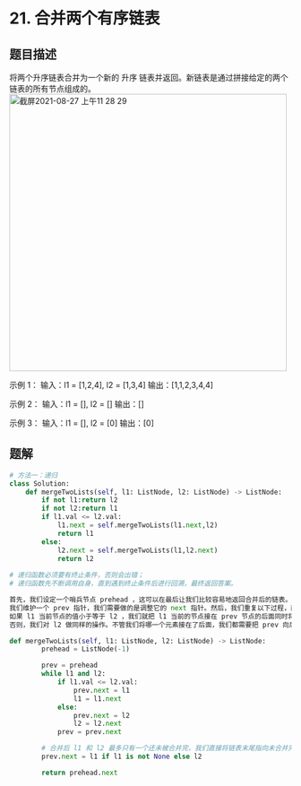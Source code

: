 # 21. 合并两个有序链表
## 题目描述
将两个升序链表合并为一个新的 升序 链表并返回。新链表是通过拼接给定的两个链表的所有节点组成的。 
<img width="495" alt="截屏2021-08-27 上午11 28 29" src="https://user-images.githubusercontent.com/49756528/131067396-886f8c10-3156-4853-a396-832d60089b8a.png">

示例 1：
输入：l1 = [1,2,4], l2 = [1,3,4]
输出：[1,1,2,3,4,4]

示例 2：
输入：l1 = [], l2 = []
输出：[]

示例 3：
输入：l1 = [], l2 = [0]
输出：[0]

## 题解
```python
# 方法一：递归
class Solution:
    def mergeTwoLists(self, l1: ListNode, l2: ListNode) -> ListNode:
        if not l1:return l2
        if not l2:return l1
        if l1.val <= l2.val:
            l1.next = self.mergeTwoLists(l1.next,l2)  
            return l1
        else:
            l2.next = self.mergeTwoLists(l1,l2.next)
            return l2
            
# 递归函数必须要有终止条件，否则会出错；
# 递归函数先不断调用自身，直到遇到终止条件后进行回溯，最终返回答案。
```
```python
首先，我们设定一个哨兵节点 prehead ，这可以在最后让我们比较容易地返回合并后的链表。
我们维护一个 prev 指针，我们需要做的是调整它的 next 指针。然后，我们重复以下过程，直到 l1 或者 l2 指向了 null ：
如果 l1 当前节点的值小于等于 l2 ，我们就把 l1 当前的节点接在 prev 节点的后面同时将 l1 指针往后移一位。
否则，我们对 l2 做同样的操作。不管我们将哪一个元素接在了后面，我们都需要把 prev 向后移一位。

def mergeTwoLists(self, l1: ListNode, l2: ListNode) -> ListNode:
        prehead = ListNode(-1)

        prev = prehead
        while l1 and l2:
            if l1.val <= l2.val:
                prev.next = l1
                l1 = l1.next
            else:
                prev.next = l2
                l2 = l2.next            
            prev = prev.next

        # 合并后 l1 和 l2 最多只有一个还未被合并完，我们直接将链表末尾指向未合并完的链表即可
        prev.next = l1 if l1 is not None else l2

        return prehead.next


```
